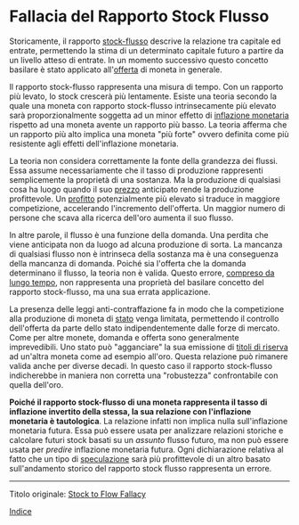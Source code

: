 # Fallacia del Rapporto Stock Flusso



Storicamente, il rapporto [stock-flusso](https://it.wikipedia.org/wiki/Stock_e_flussi) descrive la relazione tra capitale ed entrate, permettendo la stima di un determinato capitale futuro a partire da un livello atteso di entrate. In un momento successivo questo concetto basilare è stato applicato all'[offerta](ch101-glossary.md#offerta) di moneta in generale.

Il rapporto stock-flusso rappresenta una misura di tempo. Con un rapporto più levato, lo stock crescerà più lentamente. Esiste una teoria secondo la quale una moneta con rapporto stock-flusso intrinsecamente più elevato sarà proporzionalmente soggetta ad un minor effetto di [inflazione monetaria](https://en.wikipedia.org/wiki/Monetary_inflation) rispetto ad una moneta avente un rapporto più basso. La teoria afferma che un rapporto più alto implica una moneta "più forte" ovvero definita come più resistente agli effetti dell'inflazione monetaria.

La teoria non considera correttamente la fonte della grandezza dei flussi. Essa assume necessariamente che il tasso di produzione rappresenti semplicemente la proprietà di una sostanza. Ma la produzione di qualsiasi cosa ha luogo quando il suo [prezzo](ch101-glossary.md#prezzo) anticipato rende la produzione profittevole. Un [profitto](ch101-glossary.md#profitto) potenzialmente più elevato si traduce in maggiore competizione, accelerando l'incremento dell'offerta. Un maggior numero di persone che scava alla ricerca dell'oro aumenta il suo flusso.

In altre parole, il flusso è una funzione della domanda. Una perdita che viene anticipata non da luogo ad alcuna produzione di sorta. La mancanza di qualsiasi flusso non è intrinseca della sostanza ma è una conseguenza della mancanza di domanda. Poiché sia l'offerta che la domanda determinano il flusso, la teoria non è valida. Questo errore, [compreso da lungo tempo](https://mises.org/library/theory-money-and-credit/html/ppp/1234), non rappresenta una proprietà del basilare concetto del rapporto stock-flusso, ma una sua errata applicazione.

La presenza delle leggi anti-contraffazione fa in modo che la competizione alla produzione di moneta di [stato](ch101-glossary.md#stato) venga limitata, permettendo il controllo dell'offerta da parte dello stato indipendentemente dalle forze di mercato. Come per altre monete, domanda e offerta sono generalmente imprevedibili. Uno stato può "agganciare" la sua emissione di [titoli di riserva](ch017-reservation-priciple.md) ad un'altra moneta come ad esempio all'oro. Questa relazione può rimanere valida anche per diverse decadi. In questo caso il rapporto stock-flusso indicherebbe in maniera non corretta una "robustezza" confrontabile con quella dell'oro.

**Poiché il rapporto stock-flusso di una moneta rappresenta il tasso di inflazione invertito della stessa, la sua relazione con l'inflazione monetaria è tautologica**. La relazione infatti non implica nulla sull'inflazione monetaria futura. Essa può essere usata per analizzare relazioni storiche e calcolare futuri stock basati su un _assunto_ flusso futuro, ma non può essere usata per _predire_ inflazione monetaria futura. Ogni dichiarazione relativa al fatto che un tipo di [speculazione](ch101-glossary.md#speculare) sarà più profittevole di un altro basato sull'andamento storico del rapporto stock flusso rappresenta un errore.

---

Titolo originale: [Stock to Flow Fallacy](https://github.com/libbitcoin/libbitcoin-system/wiki/Stock-to-Flow-Fallacy)

[Indice](/README.md)
